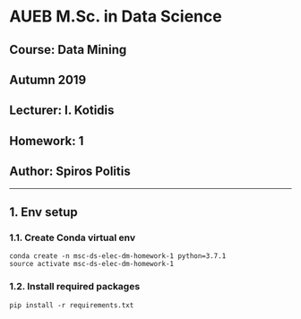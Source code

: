 # AUEB M.Sc. in Data Science
## Course: Data Mining
## Autumn 2019
## Lecturer: I. Kotidis
## Homework: 1
## Author: Spiros Politis

----------

## 1. Env setup

### 1.1. Create Conda virtual env

```
conda create -n msc-ds-elec-dm-homework-1 python=3.7.1
source activate msc-ds-elec-dm-homework-1
```

###  1.2. Install required packages
```
pip install -r requirements.txt
```
